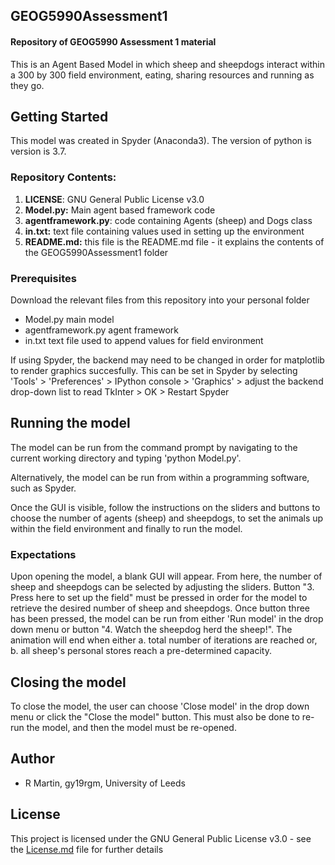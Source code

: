 ## GEOG5990Assessment1
#### Repository of GEOG5990 Assessment 1 material

This is an Agent Based Model in which sheep and sheepdogs interact within a 300 by 300 field environment, eating, sharing resources and running as they go.


## Getting Started
This model was created in Spyder (Anaconda3). The version of python is version is 3.7.

### Repository Contents:
1. **LICENSE**: GNU General Public License v3.0
2. **Model.py:** Main agent based framework code
3. **agentframework.py**: code containing Agents (sheep) and Dogs class
4. **in.txt:** text file containing values used in setting up the environment
5. **README.md:** this file is the README.md file - it explains the contents of the GEOG5990Assessment1 folder

### Prerequisites
Download the relevant files from this repository into your personal folder
* Model.py 				main model
* agentframework.py		agent framework
* in.txt				text file used to append values for field environment 

If using Spyder, the backend may need to be changed in order for matplotlib to render graphics succesfully. This can be set in Spyder by selecting 'Tools' > 'Preferences' > IPython console > 'Graphics' > adjust the backend drop-down list to read TkInter > OK > Restart Spyder


## Running the model
The model can be run from the  command prompt by navigating to the current working directory and typing 'python Model.py'.

Alternatively, the model can be run from within a programming software, such as Spyder.

Once the GUI is visible, follow the instructions on the sliders and buttons to choose the number of agents (sheep) and sheepdogs, to set the animals up within the field environment and finally to run the model.

### Expectations
Upon opening the model, a blank GUI will appear. From here, the number of sheep and sheepdogs can be selected by adjusting the sliders. Button "3. Press here to set up the field" must be pressed in order for the model to retrieve the desired number of sheep and sheepdogs. Once button three has been pressed, the model can be run from either 'Run model' in the drop down menu or button "4. Watch the sheepdog herd the sheep!". The animation will end when either a. total number of iterations are reached or, b. all sheep's personal stores reach a pre-determined capacity.

## Closing the model
To close the model, the user can choose 'Close model' in the drop down menu or click the "Close the model" button. This must also be done to re-run the model, and then the model must be re-opened.


## Author
* R Martin, gy19rgm, University of Leeds


## License
This project is licensed under the GNU General Public License v3.0 - see the [License.md](https://github.com/gy19rgm/GEOG5990Assessment1/blob/master/LICENSE) file for further details
